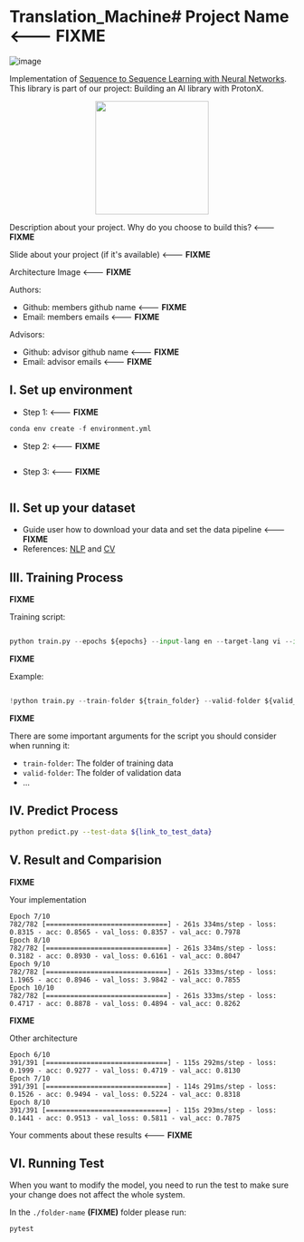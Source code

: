 # Translation_Machine# Project Name <--- FIXME

![image](assest/transformer_logo.pngtrain.png)


Implementation of [Sequence to Sequence Learning with Neural Networks](https://arxiv.org/pdf/1409.3215.pdf). This
library is part of our project: Building an AI library with ProtonX.

<p align="center">
    <img src='https://storage.googleapis.com/protonx-cloud-storage/transformer/protonx-transf.png' width=200 class="center">
</p>

Description about your project. Why do you choose to build this?  <--- **FIXME**

Slide about your project (if it's available) <--- **FIXME**

Architecture Image <--- **FIXME**


Authors:
- Github: members github name <--- **FIXME**
- Email: members emails <--- **FIXME**

Advisors:
- Github: advisor github name <--- **FIXME**
- Email: advisor emails <--- **FIXME**

## I.  Set up environment
- Step 1: <--- **FIXME**

```python
conda env create -f environment.yml
```

- Step 2: <--- **FIXME**
```

```

- Step 3: <--- **FIXME**

```

``` 

## II.  Set up your dataset

- Guide user how to download your data and set the data pipeline <--- **FIXME**
- References: [NLP](https://github.com/bangoc123/transformer) and [CV](https://github.com/bangoc123/mlp-mixer)

## III. Training Process


**FIXME**

Training script:


```python

python train.py --epochs ${epochs} --input-lang en --target-lang vi --input-path ${path_to_en_text_file} --target-path ${path_to_vi_text_file}

```
**FIXME**

Example:

```python

!python train.py --train-folder ${train_folder} --valid-folder ${valid_folder} --num-classes 2 --patch-size 5 --image-size 150 --lr 0.0001 --epochs 200 --num-heads 12 

``` 
**FIXME**

There are some important arguments for the script you should consider when running it:

- `train-folder`: The folder of training data
- `valid-folder`: The folder of validation data
- ...

## IV. Predict Process

```bash
python predict.py --test-data ${link_to_test_data}
```

## V. Result and Comparision

**FIXME**

Your implementation
```
Epoch 7/10
782/782 [==============================] - 261s 334ms/step - loss: 0.8315 - acc: 0.8565 - val_loss: 0.8357 - val_acc: 0.7978
Epoch 8/10
782/782 [==============================] - 261s 334ms/step - loss: 0.3182 - acc: 0.8930 - val_loss: 0.6161 - val_acc: 0.8047
Epoch 9/10
782/782 [==============================] - 261s 333ms/step - loss: 1.1965 - acc: 0.8946 - val_loss: 3.9842 - val_acc: 0.7855
Epoch 10/10
782/782 [==============================] - 261s 333ms/step - loss: 0.4717 - acc: 0.8878 - val_loss: 0.4894 - val_acc: 0.8262

```

**FIXME**

Other architecture

```
Epoch 6/10
391/391 [==============================] - 115s 292ms/step - loss: 0.1999 - acc: 0.9277 - val_loss: 0.4719 - val_acc: 0.8130
Epoch 7/10
391/391 [==============================] - 114s 291ms/step - loss: 0.1526 - acc: 0.9494 - val_loss: 0.5224 - val_acc: 0.8318
Epoch 8/10
391/391 [==============================] - 115s 293ms/step - loss: 0.1441 - acc: 0.9513 - val_loss: 0.5811 - val_acc: 0.7875
```

Your comments about these results <--- **FIXME**


## VI. Running Test

When you want to modify the model, you need to run the test to make sure your change does not affect the whole system.

In the `./folder-name` **(FIXME)** folder please run:

```bash
pytest
```


